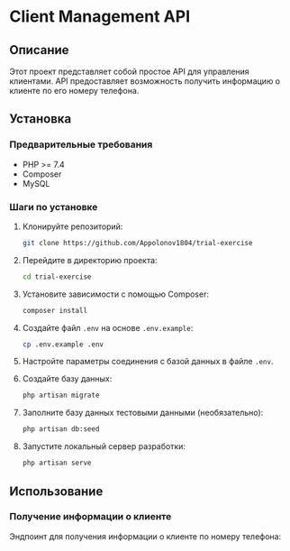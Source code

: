 # Client Management API

## Описание
Этот проект представляет собой простое API для управления клиентами. API предоставляет возможность получить информацию о клиенте по его номеру телефона.

## Установка

### Предварительные требования
- PHP >= 7.4
- Composer
- MySQL

### Шаги по установке

1. Клонируйте репозиторий:
    ```sh
    git clone https://github.com/Appolonov1804/trial-exercise
    ```

2. Перейдите в директорию проекта:
    ```sh
    cd trial-exercise
    ```

3. Установите зависимости с помощью Composer:
    ```sh
    composer install
    ```

4. Создайте файл `.env` на основе `.env.example`:
    ```sh
    cp .env.example .env
    ```

5. Настройте параметры соединения с базой данных в файле `.env`.

6. Создайте базу данных:
    ```sh
    php artisan migrate
    ```

7. Заполните базу данных тестовыми данными (необязательно):
    ```sh
    php artisan db:seed
    ```

8. Запустите локальный сервер разработки:
    ```sh
    php artisan serve
    ```

## Использование

### Получение информации о клиенте

Эндпоинт для получения информации о клиенте по номеру телефона:


